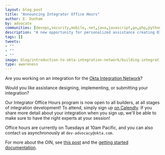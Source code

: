 ```yaml
---
layout: blog_post
title: "Announcing Integrator Office Hours"
author: E. Dunham
by: advocate
communities: [devops,security,mobile,.net,java,javascript,go,php,python,ruby]
description: "A new opportunity for personalized assistance creating OIN Integrations"
tags: []
tweets:
- ""
- ""
- ""
image: blog/introduction-to-okta-integration-network/building-integrations.jpg
type: awareness
---
```


Are you working on an integration for the [Okta Integration Network](https://www.okta.com/integrations/)? 

Would you like assistance designing, implementing, or submitting your integration?

Our Integrator Office Hours program is now open to all builders, at all stages of integration development! To attend, simply sign up [on Calendly](https://calendly.com/joyce-morrell/okta-integrations-office-hours). If you share more detail about your integration when you sign up, we'll be able to make sure to have the right experts at your session! 

Office hours are currently on Tuesdays at 10am Pacific, and you can also contact us asynchronously at `dev-advocacy@okta.com`. 

For more about the OIN, see [this post](/blog/2024/11/06/introduction-to-okta-integration-network) and the [getting started documentation](https://help.okta.com/en-us/content/topics/apps/apps-overview-get-started.htm).